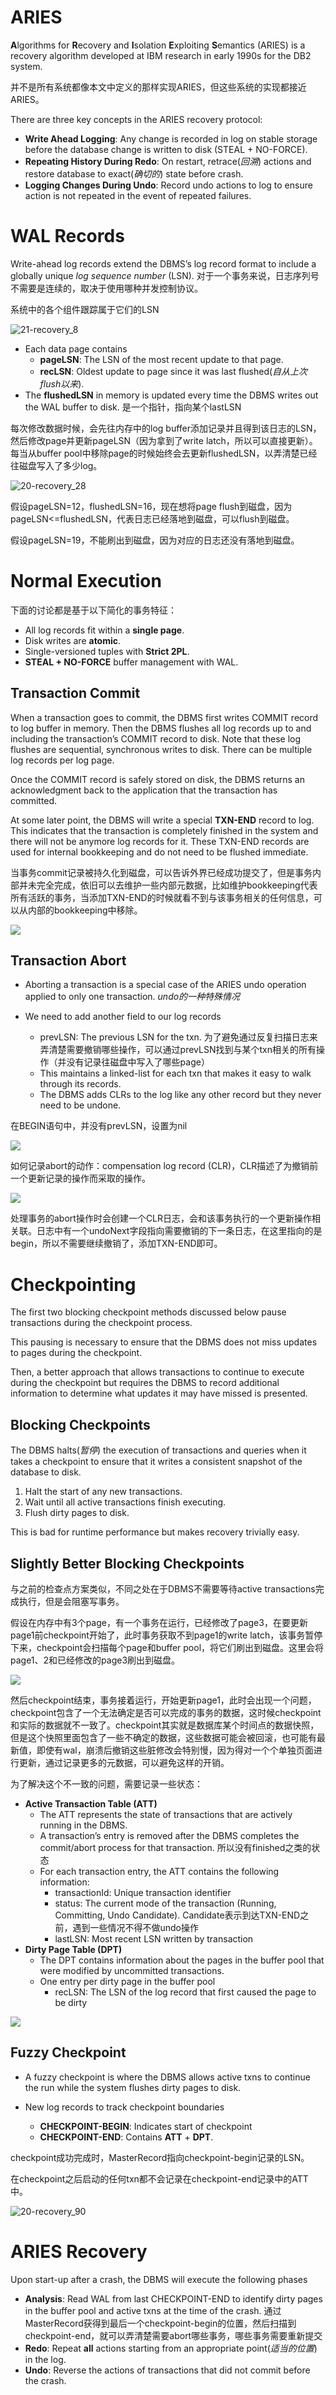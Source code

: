 # ARIES

**A**lgorithms for **R**ecovery and **I**solation **E**xploiting **S**emantics (ARIES) is a recovery algorithm developed at IBM research in early 1990s for the DB2 system.

并不是所有系统都像本文中定义的那样实现ARIES，但这些系统的实现都接近ARIES。

There are three key concepts in the ARIES recovery protocol:

- **Write Ahead Logging**: Any change is recorded in log on stable storage before the database change is written to disk (STEAL + NO-FORCE).
- **Repeating History During Redo**: On restart, retrace(*回溯*) actions and restore database to exact(*确切的*) state before crash.
- **Logging Changes During Undo**: Record undo actions to log to ensure action is not repeated in the event of repeated failures.

# WAL Records

Write-ahead log records extend the DBMS’s log record format to include a globally unique *log sequence number* (LSN). 对于一个事务来说，日志序列号不需要是连续的，取决于使用哪种并发控制协议。

系统中的各个组件跟踪属于它们的LSN

![21-recovery_8](CMU445-21-Database-Crash-Recovery/21-recovery_8.JPG)

- Each data page contains
  - **pageLSN**: The LSN of the most recent update to that page.
  - **recLSN**: Oldest update to page since it was last flushed(*自从上次flush以来*).
- The **flushedLSN** in memory is updated every time the DBMS writes out the WAL buffer to disk. 是一个指针，指向某个lastLSN

每次修改数据时候，会先往内存中的log buffer添加记录并且得到该日志的LSN，然后修改page并更新pageLSN（因为拿到了write latch，所以可以直接更新）。每当从buffer pool中移除page的时候始终会去更新flushedLSN，以弄清楚已经往磁盘写入了多少log。

![20-recovery_28](CMU445-21-Database-Crash-Recovery/20-recovery_28.JPG)

假设pageLSN=12，flushedLSN=16，现在想将page flush到磁盘，因为pageLSN<=flushedLSN，代表日志已经落地到磁盘，可以flush到磁盘。

假设pageLSN=19，不能刷出到磁盘，因为对应的日志还没有落地到磁盘。

# Normal Execution

下面的讨论都是基于以下简化的事务特征：

- All log records fit within a **single page**.
- Disk writes are **atomic**.
- Single-versioned tuples with **Strict 2PL**.
- **STEAL + NO-FORCE** buffer management with WAL.

## Transaction Commit

When a transaction goes to commit, the DBMS first writes COMMIT record to log buffer in memory. Then the DBMS flushes all log records up to and including the transaction’s COMMIT record to disk. Note that these log flushes are sequential, synchronous writes to disk. There can be multiple log records per log page.

Once the COMMIT record is safely stored on disk, the DBMS returns an acknowledgment back to the application that the transaction has committed.

 At some later point, the DBMS will write a special **TXN-END** record to log. This indicates that the transaction is completely finished in the system and there will not be anymore log records for it. These TXN-END records are used for internal bookkeeping and do not need to be flushed immediate.

当事务commit记录被持久化到磁盘，可以告诉外界已经成功提交了，但是事务内部并未完全完成，依旧可以去维护一些内部元数据，比如维护bookkeeping代表所有活跃的事务，当添加TXN-END的时候就看不到与该事务相关的任何信息，可以从内部的bookkeeping中移除。

![](CMU445-21-Database-Crash-Recovery/20220906095621.png)

## Transaction Abort

- Aborting a transaction is a special case of the ARIES undo operation applied to only one transaction. *undo的一种特殊情况*

- We need to add another field to our log records
  - prevLSN: The previous LSN for the txn. 为了避免通过反复扫描日志来弄清楚需要撤销哪些操作，可以通过prevLSN找到与某个txn相关的所有操作（并没有记录往磁盘中写入了哪些page）
  - This maintains a linked-list for each txn that makes it easy to walk through its records.
  - The DBMS adds CLRs to the log like any other record but they never need to be undone.

在BEGIN语句中，并没有prevLSN，设置为nil

![](CMU445-21-Database-Crash-Recovery/20220907084412.png)

如何记录abort的动作：compensation log record (CLR)，CLR描述了为撤销前一个更新记录的操作而采取的操作。

![](CMU445-21-Database-Crash-Recovery/20220907091552.png)

处理事务的abort操作时会创建一个CLR日志，会和该事务执行的一个更新操作相关联。日志中有一个undoNext字段指向需要撤销的下一条日志，在这里指向的是begin，所以不需要继续撤销了，添加TXN-END即可。

# Checkpointing

The first two blocking checkpoint methods discussed below pause transactions during the checkpoint process. 

This pausing is necessary to ensure that the DBMS does not miss updates to pages during the checkpoint.

Then, a better approach that allows transactions to continue to execute during the checkpoint but requires the DBMS to record additional information to determine what updates it may have missed is presented.

## Blocking Checkpoints

The DBMS halts(*暂停*) the execution of transactions and queries when it takes a checkpoint to ensure that it writes a consistent snapshot of the database to disk.

1. Halt the start of any new transactions.
2. Wait until all active transactions finish executing.
3. Flush dirty pages to disk.

This is bad for runtime performance but makes recovery trivially easy.

## Slightly Better Blocking Checkpoints

与之前的检查点方案类似，不同之处在于DBMS不需要等待active transactions完成执行，但是会阻塞写事务。

假设在内存中有3个page，有一个事务在运行，已经修改了page3，在要更新page1前checkpoint开始了，此时事务获取不到page1的write latch，该事务暂停下来，checkpoint会扫描每个page和buffer pool，将它们刷出到磁盘。这里会将page1、2和已经修改的page3刷出到磁盘。

![](CMU445-21-Database-Crash-Recovery/20220908092842.png)

然后checkpoint结束，事务接着运行，开始更新page1，此时会出现一个问题，checkpoint包含了一个无法确定是否可以完成的事务的数据，这时候checkpoint和实际的数据就不一致了。checkpoint其实就是数据库某个时间点的数据快照，但是这个快照里面包含了一些不确定的数据，这些数据可能会被回滚，也可能有最新值，即使有wal，崩溃后撤销这些脏修改会特别慢，因为得对一个个单独页面进行更新，通过记录更多的元数据，可以避免这样的开销。

为了解决这个不一致的问题，需要记录一些状态：

- **Active Transaction Table (ATT)**
  - The ATT represents the state of transactions that are actively running in the DBMS. 
  - A transaction’s entry is removed after the DBMS completes the commit/abort process for that transaction.  所以没有finished之类的状态
  - For each transaction entry, the ATT contains the following information:
    - transactionId: Unique transaction identifier
    -  status: The current mode of the transaction (Running, Committing, Undo Candidate). Candidate表示到达TXN-END之前，遇到⼀些情况不得不做undo操作
    - lastLSN: Most recent LSN written by transaction
- **Dirty Page Table (DPT)**
  - The DPT contains information about the pages in the buffer pool that were modified by uncommitted transactions.
  - One entry per dirty page in the buffer pool
    - recLSN: The LSN of the log record that first caused the page to be dirty

![](CMU445-21-Database-Crash-Recovery/20220908192250.png)

## Fuzzy Checkpoint

- A fuzzy checkpoint is where the DBMS allows active txns to continue the run while the system flushes dirty pages to disk.

- New log records to track checkpoint boundaries
  - **CHECKPOINT-BEGIN**: Indicates start of checkpoint 
  - **CHECKPOINT-END**: Contains **ATT** + **DPT**.

checkpoint成功完成时，MasterRecord指向checkpoint-begin记录的LSN。

在checkpoint之后启动的任何txn都不会记录在checkpoint-end记录中的ATT中。

![20-recovery_90](CMU445-21-Database-Crash-Recovery/20-recovery_90.JPG)

#  ARIES Recovery

Upon start-up after a crash, the DBMS will execute the following phases

- **Analysis**: Read WAL from last CHECKPOINT-END to identify dirty pages in the buffer pool and active txns at the time of the crash. 通过MasterRecord获得到最后一个checkpoint-begin的位置，然后扫描到checkpoint-end，就可以弄清楚需要abort哪些事务，哪些事务需要重新提交
- **Redo**: Repeat **all** actions starting from an appropriate point(*适当的位置*) in the log.
- **Undo**: Reverse the actions of transactions that did not commit before the crash.

